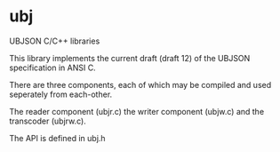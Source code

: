 ubj
===

UBJSON C/C++ libraries

This library implements the current draft (draft 12) of the UBJSON specification in ANSI C.

There are three components, each of which may be compiled and used seperately from each-other.

The reader component (ubjr.c) the writer component (ubjw.c) and the transcoder (ubjrw.c).

The API is defined in ubj.h
